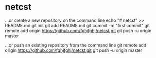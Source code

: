 # netcst

…or create a new repository on the command line
echo "# netcst" >> README.md
git init
git add README.md
git commit -m "first commit"
git remote add origin <https://github.com/fghjfghj/netcst.git>
git push -u origin master

…or push an existing repository from the command line
git remote add origin <https://github.com/fghjfghj/netcst.git>
git push -u origin master